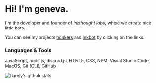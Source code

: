 <h1>Hi! I'm geneva.</h1>

I'm the developer and founder of <i>inkthought labs</i>, where we create nice little bots.

You can see my projects [honkers](https://github.com/inkthought-labs/honkers) and [inkbot](https://github.com/inkthought-labs/inkbot) by clicking on the links.

<h3>Languages & Tools</h3>
JavaScript, node.js, discord.js, HTML5, CSS, NPM, Visual Studio Code, MacOS, Git (CLI), GitHub

![flarely's github stats](https://github-readme-stats.vercel.app/api?username=flarely&count_private=true&show_icons=true&theme=dark)
